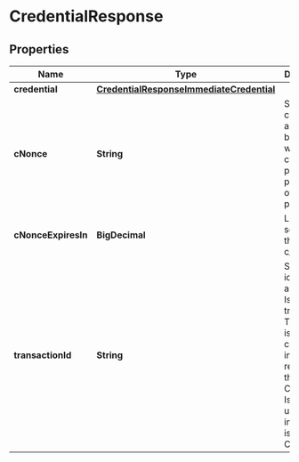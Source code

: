 # CredentialResponse

## Properties

| Name                | Type                                                                                  | Description                                                                                                                                                          | Notes |
| ------------------- | ------------------------------------------------------------------------------------- | -------------------------------------------------------------------------------------------------------------------------------------------------------------------- | ----- |
| **credential**      | [**CredentialResponseImmediateCredential**](CredentialResponseImmediateCredential.md) |                                                                                                                                                                      |       |
| **cNonce**          | **String**                                                                            | String containing a nonce to be used when creating a proof of possession of the key proof                                                                            |       |
| **cNonceExpiresIn** | **BigDecimal**                                                                        | Lifetime in seconds of the c_nonce                                                                                                                                   |       |
| **transactionId**   | **String**                                                                            | String identifying a Deferred Issuance transaction. This claim is contained in the response if the Credential Issuer was unable to immediately issue the Credential. |       |
